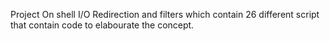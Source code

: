 Project On shell I/O Redirection and filters which contain 26 different script that
contain code to elabourate the concept.
